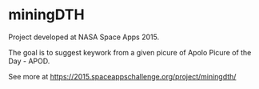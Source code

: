 # miningDTH

Project developed at NASA Space Apps 2015.

The goal is to suggest keywork from a given picure of Apolo Picure of the Day - APOD.

See more at https://2015.spaceappschallenge.org/project/miningdth/
